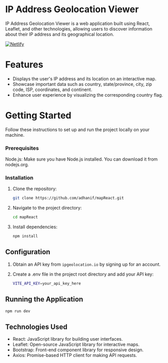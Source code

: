 # IP Address Geolocation Viewer

IP Address Geolocation Viewer is a web application built using React, Leaflet, and other technologies, allowing users to discover information about their IP address and its geographical location.

 [![Netlify](https://img.shields.io/badge/Netlify-Open%20App-blueviolet)](https://whatsyourip.netlify.app)

# Features
- Displays the user's IP address and its location on an interactive map.
- Showcase important data such as country, state/province, city, zip code, ISP, coordinates, and continent.
- Enhance user experience by visualizing the corresponding country flag.

# Getting Started
Follow these instructions to set up and run the project locally on your machine.

### Prerequisites
Node.js: Make sure you have Node.js installed. You can download it from nodejs.org.
### Installation

1. Clone the repository:
   
   ```bash
   git clone https://github.com/adhanif/mapReact.git
   ```
2. Navigate to the project directory:
   
   ```bash
   cd mapReact
   ```
3. Install  dependencies:

   ```bash
   npm install
   ```
## Configuration
1. Obtain an API key from `ipgeolocation.io` by signing up for an account.
2. Create a .env file in the project root directory and add your API key:

   ```bash
   VITE_API_KEY=your_api_key_here
   ```
## Running the Application

   ```bash
   npm run dev
   ```
## Technologies Used
- React: JavaScript library for building user interfaces.
- Leaflet: Open-source JavaScript library for interactive maps.
- Bootstrap: Front-end component library for responsive design.
- Axios: Promise-based HTTP client for making API requests.


